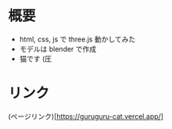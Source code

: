 # 概要
- html, css, js で three.js 動かしてみた
- モデルは blender で作成
- 猫です (圧

# リンク
(ページリンク)[https://guruguru-cat.vercel.app/]
